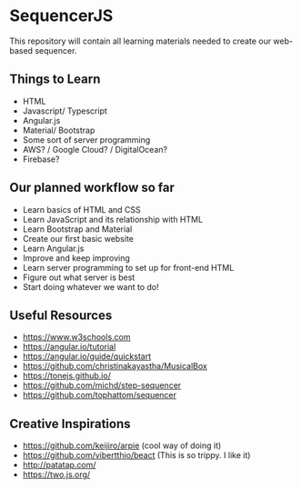# SequencerJS
This repository will contain all learning materials needed to create our web-based sequencer.

## Things to Learn  
- HTML
- Javascript/ Typescript  
- Angular.js  
- Material/ Bootstrap
- Some sort of server programming  
- AWS? / Google Cloud? / DigitalOcean?  
- Firebase?

## Our planned workflow so far
- Learn basics of HTML and CSS
- Learn JavaScript and its relationship with HTML
- Learn Bootstrap and Material
- Create our first basic website
- Learn Angular.js
- Improve and keep improving
- Learn server programming to set up for front-end HTML
- Figure out what server is best
- Start doing whatever we want to do!

## Useful Resources
- https://www.w3schools.com
- https://angular.io/tutorial
- https://angular.io/guide/quickstart
- https://github.com/christinakayastha/MusicalBox
- https://tonejs.github.io/
- https://github.com/michd/step-sequencer
- https://github.com/tophattom/sequencer

## Creative Inspirations
- https://github.com/keijiro/arpie (cool way of doing it)
- https://github.com/vibertthio/beact (This is so trippy. I like it) 
- http://patatap.com/
- https://two.js.org/
